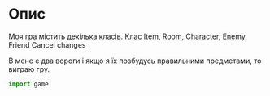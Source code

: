 # Опис
Моя гра містить декілька класів. Клас Item, Room, Character, Enemy, Friend      Cancel changes

В мене є два вороги і якщо я їх позбудусь правильними предметами, то виграю гру.

```python
import game
